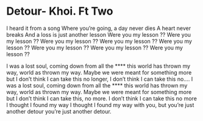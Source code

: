 # Detour- Khoi. Ft Two
I heard it from a song
Where you’re going,
a day never dies
A heart never breaks
And a loss is just another lesson
Were you my lesson ??
Were you my lesson ??
Were you my lesson ??
Were you my lesson ??
Were you my lesson ??
Were you my lesson ??
Were you my lesson ??
Were you my lesson ??

I was a lost soul,
coming down from all the **** this world has thrown my way,
world as thrown my way.
Maybe we were meant for something more but I don’t think I can take this no longer,
I don’t think I can take this no….
I was a lost soul,
coming down from all the **** this world has thrown my way,
world as thrown my way.
Maybe we were meant for something more but I don’t think I can take this, no more.
I don’t think I can take this no more
I thought I found my way I thought I found my way with you, but you’re just another detour you’re just another detour.
